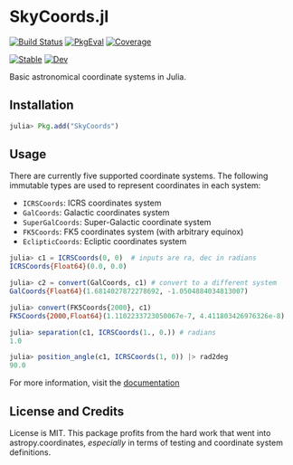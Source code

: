 # SkyCoords.jl

[![Build Status](https://github.com/JuliaAstro/SkyCoords.jl/workflows/CI/badge.svg?branch=master)](https://github.com/JuliaAstro/SkyCoords.jl/actions/workflows/ci.yml)
[![PkgEval](https://juliaci.github.io/NanosoldierReports/pkgeval_badges/S/SkyCoords.svg)](https://juliaci.github.io/NanosoldierReports/pkgeval_badges/report.html)
[![Coverage](https://codecov.io/gh/JuliaAstro/SkyCoords.jl/branch/master/graph/badge.svg)](https://codecov.io/gh/JuliaAstro/SkyCoords.jl)

[![Stable](https://img.shields.io/badge/docs-stable-blue.svg)](https://juliaastro.github.io/SkyCoords.jl/stable)
[![Dev](https://img.shields.io/badge/docs-dev-blue.svg)](https://juliaastro.github.io/SkyCoords.jl/dev)

Basic astronomical coordinate systems in Julia.

## Installation

```julia
julia> Pkg.add("SkyCoords")
```

## Usage


There are currently five supported coordinate systems. The following
immutable types are used to represent coordinates in each system:

- `ICRSCoords`: ICRS coordinates system
- `GalCoords`: Galactic coordinates system
- `SuperGalCoords`: Super-Galactic coordinate system
- `FK5Coords`: FK5 coordinates system (with arbitrary equinox)
- `EclipticCoords`: Ecliptic coordinates system

```julia
julia> c1 = ICRSCoords(0, 0)  # inputs are ra, dec in radians
ICRSCoords{Float64}(0.0, 0.0)

julia> c2 = convert(GalCoords, c1) # convert to a different system
GalCoords{Float64}(1.6814027872278692, -1.0504884034813007)

julia> convert(FK5Coords{2000}, c1)
FK5Coords{2000,Float64}(1.1102233723050067e-7, 4.411803426976326e-8)

julia> separation(c1, ICRSCoords(1., 0.)) # radians
1.0

julia> position_angle(c1, ICRSCoords(1, 0)) |> rad2deg
90.0
```

For more information, visit the [documentation](https://juliaastro.github.io/SkyCoords.jl/dev)

## License and Credits

License is MIT. This package profits from the hard work that went into
astropy.coordinates, *especially* in terms of testing and coordinate system
definitions.
